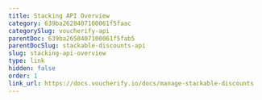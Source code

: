 ```yaml
---
title: Stacking API Overview
category: 639ba2628407100061f5faac
categorySlug: voucherify-api
parentDoc: 639ba2658407100061f5fab5
parentDocSlug: stackable-discounts-api
slug: stacking-api-overview
type: link
hidden: false
order: 1
link_url: https://docs.voucherify.io/docs/manage-stackable-discounts
---
```

